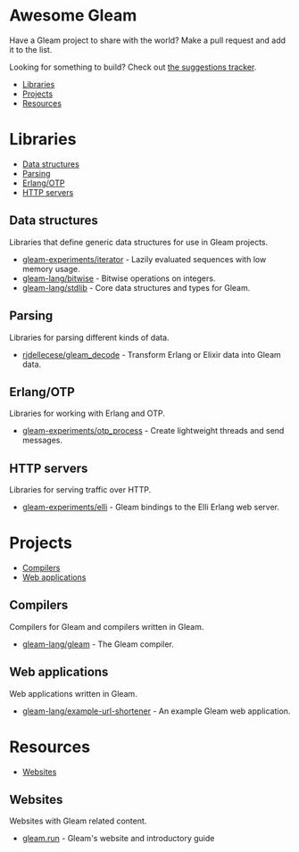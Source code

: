 # Awesome Gleam

Have a Gleam project to share with the world? Make a pull request and add it
to the list.

Looking for something to build? Check out [the suggestions tracker][suggestions].

[suggestions]: https://github.com/gleam-lang/suggestions/issues

- [Libraries](#libraries)
- [Projects](#projects)
- [Resources](#resources)


# Libraries

- [Data structures](#data-structures)
- [Parsing](#parsing)
- [Erlang/OTP](#erlangotp)
- [HTTP servers](#http-servers)

## Data structures

Libraries that define generic data structures for use in Gleam projects.

- [gleam-experiments/iterator](https://github.com/gleam-experiments/iterator) - Lazily evaluated sequences with low memory usage.
- [gleam-lang/bitwise](https://github.com/gleam-lang/bitwise) - Bitwise operations on integers.
- [gleam-lang/stdlib](https://github.com/gleam-lang/stdlib) - Core data structures and types for Gleam.

## Parsing

Libraries for parsing different kinds of data.

- [rjdellecese/gleam_decode](https://github.com/rjdellecese/gleam_decode) - Transform Erlang or Elixir data into Gleam data.

## Erlang/OTP

Libraries for working with Erlang and OTP.

- [gleam-experiments/otp_process](https://github.com/gleam-experiments/otp_process) - Create lightweight threads and send messages.

## HTTP servers

Libraries for serving traffic over HTTP.

- [gleam-experiments/elli](https://github.com/gleam-experiments/elli) - Gleam bindings to the Elli Erlang web server.


# Projects

- [Compilers](#compilers)
- [Web applications](#web-applications)

## Compilers

Compilers for Gleam and compilers written in Gleam.

- [gleam-lang/gleam](https://github.com/gleam-lang/gleam) - The Gleam compiler.

## Web applications

Web applications written in Gleam.

- [gleam-lang/example-url-shortener](https://github.com/gleam-lang/example-url-shortener) - An example Gleam web application.


# Resources

- [Websites](#websites)

## Websites

Websites with Gleam related content.

- [gleam.run](https://gleam.run) - Gleam's website and introductory guide
